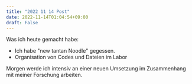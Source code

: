 ```yaml
---
title: "2022 11 14 Post"
date: 2022-11-14T01:04:54+09:00
draft: False
---
```

Was ich heute gemacht habe:
- Ich habe "new tantan Noodle" gegessen.
- Organisation von Codes und Dateien im Labor

Morgen werde ich intensiv an einer neuen Umsetzung im Zusammenhang mit meiner Forschung arbeiten.
